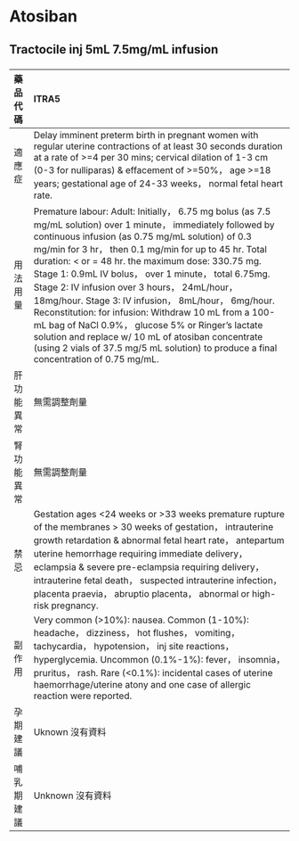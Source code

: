 # Atosiban

## Tractocile inj 5mL 7.5mg/mL infusion

##### 

| 藥品代碼   | ITRA5                                                                                                                                                                                                                                                                                                                                                                                                                                                                                                                                                                                                                                                                                                           |
|:-----------|:----------------------------------------------------------------------------------------------------------------------------------------------------------------------------------------------------------------------------------------------------------------------------------------------------------------------------------------------------------------------------------------------------------------------------------------------------------------------------------------------------------------------------------------------------------------------------------------------------------------------------------------------------------------------------------------------------------------|
| 適應症     | Delay imminent preterm birth in pregnant women with regular uterine contractions of at least 30 seconds duration at a rate of >=4 per 30 mins; cervical dilation of 1-3 cm (0-3 for nulliparas) & effacement of >=50%， age >=18 years; gestational age of 24-33 weeks， normal fetal heart rate.                                                                                                                                                                                                                                                                                                                                                                                                               |
| 用法用量   | Premature labour: Adult: Initially， 6.75 mg bolus (as 7.5 mg/mL solution) over 1 minute， immediately followed by continuous infusion (as 0.75 mg/mL solution) of 0.3 mg/min for 3 hr， then 0.1 mg/min for up to 45 hr. Total duration: < or = 48 hr. the maximum dose: 330.75 mg. Stage 1: 0.9mL IV bolus， over 1 minute， total 6.75mg. Stage 2: IV infusion over 3 hours， 24mL/hour， 18mg/hour. Stage 3: IV infusion， 8mL/hour， 6mg/hour. Reconstitution: for infusion: Withdraw 10 mL from a 100-mL bag of NaCl 0.9%， glucose 5% or Ringer’s lactate solution and replace w/ 10 mL of atosiban concentrate (using 2 vials of 37.5 mg/5 mL solution) to produce a final concentration of 0.75 mg/mL. |
| 肝功能異常 | 無需調整劑量                                                                                                                                                                                                                                                                                                                                                                                                                                                                                                                                                                                                                                                                                                    |
| 腎功能異常 | 無需調整劑量                                                                                                                                                                                                                                                                                                                                                                                                                                                                                                                                                                                                                                                                                                    |
| 禁忌       | Gestation ages <24 weeks or >33 weeks premature rupture of the membranes > 30 weeks of gestation， intrauterine growth retardation & abnormal fetal heart rate， antepartum uterine hemorrhage requiring immediate delivery， eclampsia & severe pre-eclampsia requiring delivery， intrauterine fetal death， suspected intrauterine infection， placenta praevia， abruptio placenta， abnormal or high-risk pregnancy.                                                                                                                                                                                                                                                                                       |
| 副作用     | Very common (>10%): nausea. Common (1-10%): headache， dizziness， hot flushes， vomiting， tachycardia， hypotension， inj site reactions， hyperglycemia. Uncommon (0.1%-1%): fever， insomnia， pruritus， rash. Rare (<0.1%): incidental cases of uterine haemorrhage/uterine atony and one case of allergic reaction were reported.                                                                                                                                                                                                                                                                                                                                                                        |
| 孕期建議   | Uknown 沒有資料                                                                                                                                                                                                                                                                                                                                                                                                                                                                                                                                                                                                                                                                                                 |
| 哺乳期建議 | Unknown 沒有資料                                                                                                                                                                                                                                                                                                                                                                                                                                                                                                                                                                                                                                                                                                |

